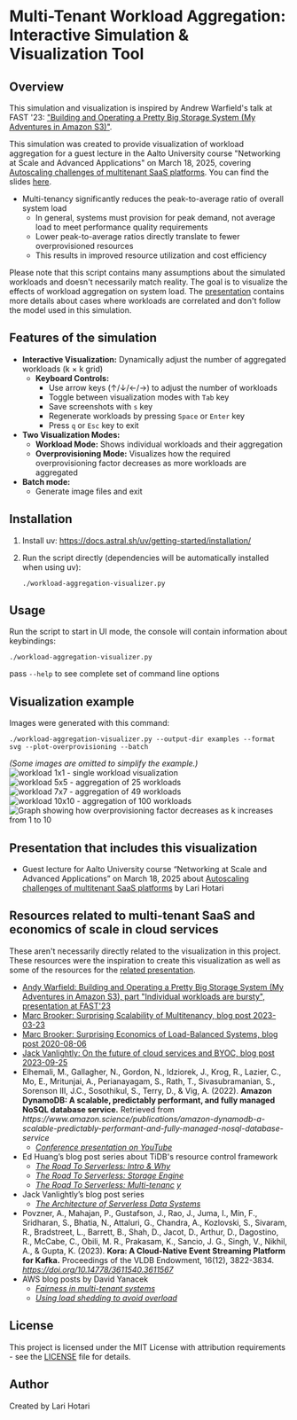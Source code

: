 # Multi-Tenant Workload Aggregation: Interactive Simulation & Visualization Tool

## Overview

This simulation and visualization is inspired by Andrew Warfield's talk at FAST '23: ["Building and Operating a Pretty Big Storage System (My Adventures in Amazon S3)"](https://www.youtube.com/watch?v=sc3J4McebHE&t=1333s).

This simulation was created to provide visualization of workload aggregation for a guest lecture in the Aalto University course "Networking at Scale and Advanced Applications" on March 18, 2025, covering [Autoscaling challenges of multitenant SaaS platforms](presentation/Autoscaling%20challenges%20of%20multitenant%20SaaS%20platforms.pdf). You can find the slides [here](presentation/Autoscaling%20challenges%20of%20multitenant%20SaaS%20platforms.pdf).

* Multi-tenancy significantly reduces the peak-to-average ratio of overall system load
  * In general, systems must provision for peak demand, not average load to meet performance quality requirements
  * Lower peak-to-average ratios directly translate to fewer overprovisioned resources
  * This results in improved resource utilization and cost efficiency

Please note that this script contains many assumptions about the simulated workloads and doesn't necessarily match reality. The goal is to visualize the effects of workload aggregation on system load. The [presentation](presentation/Autoscaling%20challenges%20of%20multitenant%20SaaS%20platforms.pdf) contains more details about cases where workloads are correlated and don't follow the model used in this simulation.

## Features of the simulation

- **Interactive Visualization:** Dynamically adjust the number of aggregated workloads (k × k grid)
  - **Keyboard Controls:**
    - Use arrow keys (↑/↓/←/→) to adjust the number of workloads
    - Toggle between visualization modes with `Tab` key
    - Save screenshots with `s` key
    - Regenerate workloads by pressing `Space` or `Enter` key
    - Press `q` or `Esc` key to exit
- **Two Visualization Modes:**
  - **Workload Mode:** Shows individual workloads and their aggregation
  - **Overprovisioning Mode:** Visualizes how the required overprovisioning factor decreases as more workloads are aggregated
- **Batch mode:**
  - Generate image files and exit

## Installation

1. Install uv: https://docs.astral.sh/uv/getting-started/installation/

2. Run the script directly (dependencies will be automatically installed when using uv):

   ```shell
   ./workload-aggregation-visualizer.py
   ```

## Usage

Run the script to start in UI mode, the console will contain information about keybindings:

```shell
./workload-aggregation-visualizer.py
```

pass `--help` to see complete set of command line options

## Visualization example

Images were generated with this command:

```shell
./workload-aggregation-visualizer.py --output-dir examples --format svg --plot-overprovisioning --batch
```
_(Some images are omitted to simplify the example.)_
![workload 1x1 - single workload visualization](examples/aggregated_workloads_1x1.svg)
![workload 5x5 - aggregation of 25 workloads](examples/aggregated_workloads_5x5.svg)
![workload 7x7 - aggregation of 49 workloads](examples/aggregated_workloads_7x7.svg)
![workload 10x10 - aggregation of 100 workloads](examples/aggregated_workloads_10x10.svg)
![Graph showing how overprovisioning factor decreases as k increases from 1 to 10](examples/overprovisioning_factor_k1-10.svg)

## Presentation that includes this visualization

* Guest lecture for Aalto University course “Networking at Scale and Advanced Applications” on March 18, 2025 about [Autoscaling challenges of multitenant SaaS platforms](presentation/Autoscaling%20challenges%20of%20multitenant%20SaaS%20platforms.pdf) by Lari Hotari

## Resources related to multi-tenant SaaS and economics of scale in cloud services

These aren't necessarily directly related to the visualization in this project. These resources were the inspiration to create this visualization as well as some of the resources for the [related presentation](presentation/Autoscaling%20challenges%20of%20multitenant%20SaaS%20platforms.pdf).

* [Andy Warfield: Building and Operating a Pretty Big Storage System (My Adventures in Amazon S3), part "Individual workloads are bursty", presentation at FAST'23](https://www.youtube.com/watch?v=sc3J4McebHE&t=1333s)
* [Marc Brooker: Surprising Scalability of Multitenancy, blog post 2023-03-23](https://brooker.co.za/blog/2023/03/23/economics.html)
* [Marc Brooker: Surprising Economics of Load-Balanced Systems, blog post 2020-08-06](https://brooker.co.za/blog/2020/08/06/erlang.html)
* [Jack Vanlightly: On the future of cloud services and BYOC, blog post 2023-09-25](https://jack-vanlightly.com/blog/2023/9/25/on-the-future-of-cloud-services-and-byoc)
* Elhemali\, M\.\, Gallagher\, N\.\, Gordon\, N\.\, Idziorek\, J\.\, Krog\, R\.\, Lazier\, C\.\, Mo\, E\.\, Mritunjai\, A\.\, Perianayagam\, S\.\, Rath\, T\.\, Sivasubramanian\, S\.\, Sorenson III\, J\.C\.\, Sosothikul\, S\.\, Terry\, D\.\, & Vig\, A\. \(2022\)\. __Amazon DynamoDB: A scalable\, predictably performant\, and fully managed NoSQL database service\.__ Retrieved from _https://www\.amazon\.science/publications/amazon\-dynamodb\-a\-scalable\-predictably\-performant\-and\-fully\-managed\-nosql\-database\-service_
  * _[Conference presentation on YouTube](https://www.youtube.com/watch?v=9AkgiEJ_dA4)_
* Ed Huang’s blog post series about TiDB's resource control framework
  * _[The Road To Serverless: Intro & Why](https://me.0xffff.me/dbaas1.html)_
  * _[The Road To Serverless: Storage Engine](https://me.0xffff.me/dbaas2.html)_
  * _[The Road To Serverless: Multi\-tenanc](https://me.0xffff.me/dbaas3.html)_  _[y](https://me.0xffff.me/dbaas3.html)_
* Jack Vanlightly’s blog post series
  * _[The Architecture of Serverless Data Systems](https://jack-vanlightly.com/blog/2023/11/14/the-architecture-of-serverless-data-systems)_
* Povzner\, A\.\, Mahajan\, P\.\, Gustafson\, J\.\, Rao\, J\.\, Juma\, I\.\, Min\, F\.\, Sridharan\, S\.\, Bhatia\, N\.\, Attaluri\, G\.\, Chandra\, A\.\, Kozlovski\, S\.\, Sivaram\, R\.\, Bradstreet\, L\.\, Barrett\, B\.\, Shah\, D\.\, Jacot\, D\.\, Arthur\, D\.\, Dagostino\, R\.\, McCabe\, C\.\, Obili\, M\. R\.\, Prakasam\, K\.\, Sancio\, J\. G\.\, Singh\, V\.\, Nikhil\, A\.\, & Gupta\, K\. \(2023\)\.  __Kora: A Cloud\-Native Event Streaming Platform for Kafka\.__  Proceedings of the VLDB Endowment\, 16\(12\)\, 3822\-3834\.  _[https://doi\.org/10\.14778/3611540\.3611567](https://doi.org/10.14778/3611540.3611567)_
* AWS blog posts by David Yanacek
  * _[Fairness in multi\-tenant systems](https://aws.amazon.com/builders-library/fairness-in-multi-tenant-systems/)_
  * _[Using load shedding to avoid overload](https://aws.amazon.com/builders-library/using-load-shedding-to-avoid-overload/)_

## License

This project is licensed under the MIT License with attribution requirements - see the [LICENSE](LICENSE) file for details.

## Author

Created by Lari Hotari